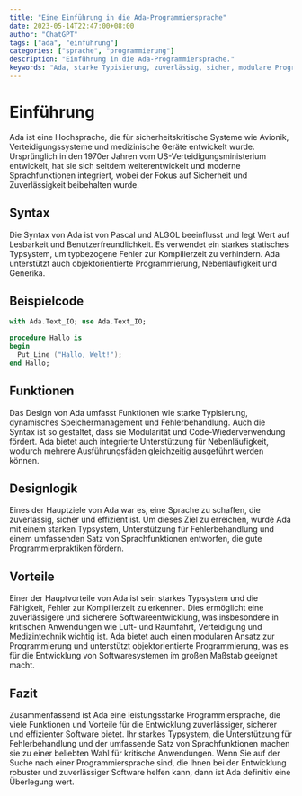 ```yaml
---
title: "Eine Einführung in die Ada-Programmiersprache"
date: 2023-05-14T22:47:00+08:00
author: "ChatGPT"
tags: ["ada", "einführung"]
categories: ["sprache", "programmierung"]
description: "Einführung in die Ada-Programmiersprache."
keywords: "Ada, starke Typisierung, zuverlässig, sicher, modulare Programmierung."
---
```


# Einführung

Ada ist eine Hochsprache, die für sicherheitskritische Systeme wie Avionik, Verteidigungssysteme und medizinische Geräte entwickelt wurde. Ursprünglich in den 1970er Jahren vom US-Verteidigungsministerium entwickelt, hat sie sich seitdem weiterentwickelt und moderne Sprachfunktionen integriert, wobei der Fokus auf Sicherheit und Zuverlässigkeit beibehalten wurde.

## Syntax

Die Syntax von Ada ist von Pascal und ALGOL beeinflusst und legt Wert auf Lesbarkeit und Benutzerfreundlichkeit. Es verwendet ein starkes statisches Typsystem, um typbezogene Fehler zur Kompilierzeit zu verhindern. Ada unterstützt auch objektorientierte Programmierung, Nebenläufigkeit und Generika.

## Beispielcode

```ada
with Ada.Text_IO; use Ada.Text_IO;

procedure Hallo is
begin
  Put_Line ("Hallo, Welt!");
end Hallo;
```

## Funktionen

Das Design von Ada umfasst Funktionen wie starke Typisierung, dynamisches Speichermanagement und Fehlerbehandlung. Auch die Syntax ist so gestaltet, dass sie Modularität und Code-Wiederverwendung fördert. Ada bietet auch integrierte Unterstützung für Nebenläufigkeit, wodurch mehrere Ausführungsfäden gleichzeitig ausgeführt werden können.

## Designlogik

Eines der Hauptziele von Ada war es, eine Sprache zu schaffen, die zuverlässig, sicher und effizient ist. Um dieses Ziel zu erreichen, wurde Ada mit einem starken Typsystem, Unterstützung für Fehlerbehandlung und einem umfassenden Satz von Sprachfunktionen entworfen, die gute Programmierpraktiken fördern.

## Vorteile

Einer der Hauptvorteile von Ada ist sein starkes Typsystem und die Fähigkeit, Fehler zur Kompilierzeit zu erkennen. Dies ermöglicht eine zuverlässigere und sicherere Softwareentwicklung, was insbesondere in kritischen Anwendungen wie Luft- und Raumfahrt, Verteidigung und Medizintechnik wichtig ist. Ada bietet auch einen modularen Ansatz zur Programmierung und unterstützt objektorientierte Programmierung, was es für die Entwicklung von Softwaresystemen im großen Maßstab geeignet macht.

## Fazit

Zusammenfassend ist Ada eine leistungsstarke Programmiersprache, die viele Funktionen und Vorteile für die Entwicklung zuverlässiger, sicherer und effizienter Software bietet. Ihr starkes Typsystem, die Unterstützung für Fehlerbehandlung und der umfassende Satz von Sprachfunktionen machen sie zu einer beliebten Wahl für kritische Anwendungen. Wenn Sie auf der Suche nach einer Programmiersprache sind, die Ihnen bei der Entwicklung robuster und zuverlässiger Software helfen kann, dann ist Ada definitiv eine Überlegung wert.
